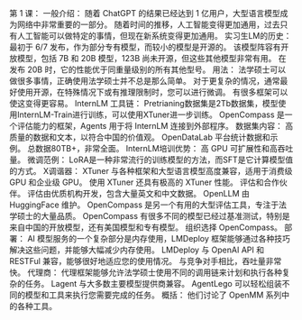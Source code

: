第 1 课：
一般介绍：
随着 ChatGPT 的结果已经达到 1 亿用户，大型语言模型成为网络中非常重要的一部分。
随着时间的推移，人工智能变得更加通用，过去只有人工智能可以做特定的事情，但现在新系统变得更加通用。
实习生LM的历史：
最初于 6/7 发布，作为部分专有模型，而较小的模型是开源的。
该模型阵容有开放模型，包括 7B 和 20B 模型，123B 尚未开源，但这些其他模型非常有用。 在发布 20B 时，它的性能优于同重量级别的所有其他型号。
用法：
法学硕士可以做很多事情，正确使用法学硕士并不总是那么简单。 对于更复杂的情况，通常最好使用开源，在特殊情况下或有推理限制时，您可以进行微调。 有很多框架可以使这变得更容易。
InternLM 工具链：
Pretrianing数据集是2Tb数据集，模型使用InternLM-Train进行训练，可以使用XTuner进一步训练。 OpenCompass 是一个评估能力的框架，Agents 用于将 InternLM 连接到外部程序。
数据集内容：
高质量的数据和文本，以符合中国的价值观。
OpenDataLab 平台统计数据和示例。
总数据80TB+，非常全面。
InternLM培训优势：
高 GPU 可扩展性和高吞吐量。
微调范例：
LoRA是一种非常流行的训练模型的方法，而SFT是它计算模型值的方式。
X调谐器：
XTuner 与各种框架和大型语言模型高度兼容，适用于消费级 GPU 和企业级 GPU。 使用 XTuner 还具有极高的 XTuner 性能。
评估和合作伙伴。
评估由优质机构开发，包含大量英文和中文数据。 OpenLLM 由 HuggingFace 维护。
OpenCompass 是另一个有用的大型评估工具，专注于法学硕士的大量品质。
OpenCompass 有很多不同的模型已经过基准测试，特别是来自中国的开放模型，还有美国模型和专有模型。 组织选择 OpenCompass。
部署：
AI 模型服务的一个复杂部分是内存使用，LMDeploy 框架能够通过各种技巧解决这些问题，并能够大幅减少内存使用。 LMDeploy 与 OpenAI API 和 RESTFul 兼容，能够很好地适应您的使用情况。 与竞争对手相比，吞吐量非常快。
代理商：
代理框架能够允许法学硕士使用不同的调用链来计划和执行各种复杂的任务。 Lagent 与大多数主要模型提供商兼容。 AgentLego 可以轻松组装不同的模型和工具来执行您需要完成的任务。
概括：
他们讨论了 OpenMM 系列中的各种工具。

